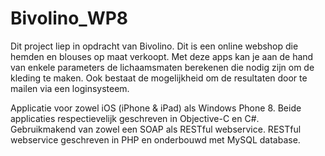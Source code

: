 Bivolino_WP8
============

Dit project liep in opdracht van Bivolino. Dit is een online webshop die hemden en blouses op maat verkoopt. 
Met deze apps kan je aan de hand van enkele parameters de lichaamsmaten berekenen die nodig zijn om de kleding te maken. 
Ook bestaat de mogelijkheid om de resultaten door te mailen via een loginsysteem.

Applicatie voor zowel iOS (iPhone & iPad) als Windows Phone 8. 
Beide applicaties respectievelijk geschreven in Objective-C en C#. 
Gebruikmakend van zowel een SOAP als RESTful webservice. 
RESTful webservice geschreven in PHP en onderbouwd met MySQL database.
